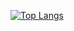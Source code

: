 [![Top Langs](https://github-readme-stats.vercel.app/api?username=itshr12&theme=algolia&show_icons=true)](https://github.com/itshr12)
